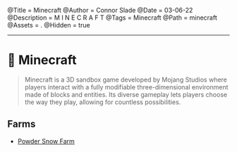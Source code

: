 @Title = Minecraft
@Author = Connor Slade
@Date = 03-06-22
@Description = M I N E C R A F T
@Tags = Minecraft
@Path = minecraft
@Assets = .
@Hidden = true

---

# 🦗 Minecraft

> Minecraft is a 3D sandbox game developed by Mojang Studios where players interact with a fully modifiable three-dimensional environment made of blocks and entities.
> Its diverse gameplay lets players choose the way they play, allowing for countless possibilities.

## Farms

- [Powder Snow Farm](/writing/minecraft/powder-snow-farm)
